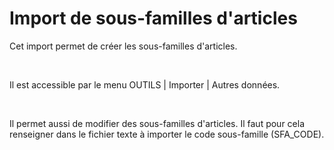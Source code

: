# Import de sous-familles d'articles
Cet import permet de créer les sous-familles d'articles.


 


Il est accessible par le menu OUTILS | Importer | Autres données.


 


Il permet aussi de modifier des sous-familles d'articles. Il faut pour cela renseigner dans le fichier texte à importer le code sous-famille (SFA\_CODE).


 


